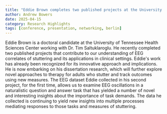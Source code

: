 ```yaml
---
title: "Eddie Brown completes two published projects at the University of Tennessee Health Sciences Center and begins his dissertation work"
author: Andrew Bowers
date: 2025-04-15
category: Research Highlights
tags: [conference, presentation, networking, berlin]
---
```

Eddie Brown is a doctoral candidate at the University of Tennessee Health Sciences Center working with Dr. Tim Saltuklaroglu. He recently completed two published projects that contribute to our understanding of EEG correlates of stuttering and its applications in clinical settings. Eddie's work has already been recognized for its innovative approach and implications. He is now embarking on his dissertation research, which will further explore novel approaches to therapy for adults who stutter and track outcomes using new measures. The EEG dataset Eddie collected in his second project, for the first time, allows us to examine EEG oscillations in a naturalistic question and answer task that has yielded a number of novel and interesting insights about the importance of task demands. The data he collected is continuing to yield new insights into multiple processes mediating responses to those tasks and measures of stuttering.
